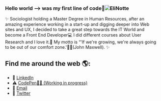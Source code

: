 ### Hello world --> was my first line of code😬![EliNotte](https://user-images.githubusercontent.com/70522059/102546944-b0d76b80-40b8-11eb-9568-f6326fe40da2.jpeg)

✨ Sociologist holding a Master Degree in Human Resources, after an amazing experience working in a start-up and digging deeper into Web sites and UX, I decided to take a great step towards the IT World and become a Front End Developer💻 I did different courses about User Research and I love it.📑 My motto is “'If we're growing, we're always going to be out of our comfort zone.'🧗‍♀️(John Maxwell).
 ✨ 
 
 
## Find me around the web 🌎: 
- 💼    <a href="https://www.linkedin.com/in/eleonora-dell-amico/">LinkedIn</a> 
- ⚠️     <a href="https://codepen.io/Eli__E">CodePen👩‍💻 (Working in progress)</a> 
- 📧    <a href="https://mail.google.com/mail/u/0/#inbox">Email</a> 
- 🔗  <a href="https://twitter.com/eli_ucora">Twitter</a> 

